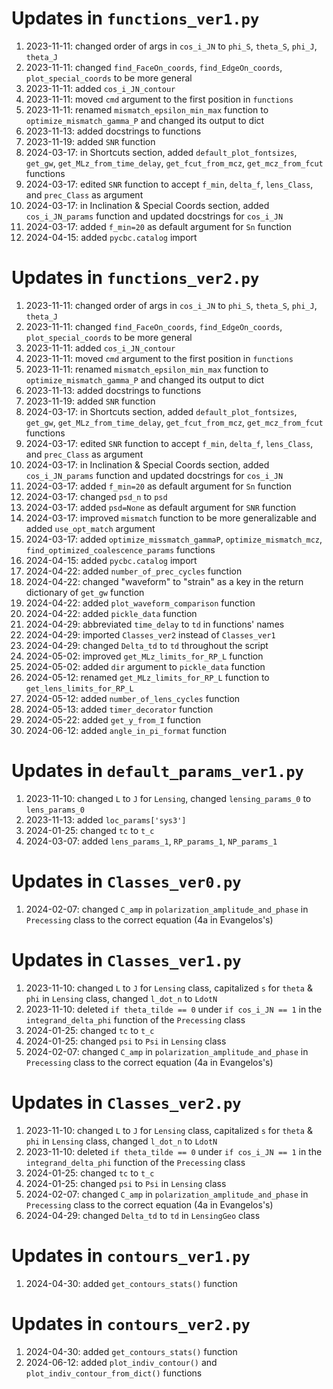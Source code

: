 # Updates in `functions_ver1.py`
1. 2023-11-11: changed order of args in `cos_i_JN` to `phi_S`, `theta_S`, `phi_J`, `theta_J`
2. 2023-11-11: changed `find_FaceOn_coords`, `find_EdgeOn_coords`, `plot_special_coords` to be more general
3. 2023-11-11: added `cos_i_JN_contour`
4. 2023-11-11: moved `cmd` argument to the first position in `functions`
5. 2023-11-11: renamed `mismatch_epsilon_min_max` function to `optimize_mismatch_gamma_P` and changed its output to dict
6. 2023-11-13: added docstrings to functions
7. 2023-11-19: added `SNR` function
8. 2024-03-17: in Shortcuts section, added `default_plot_fontsizes`, `get_gw`, `get_MLz_from_time_delay`, `get_fcut_from_mcz`, `get_mcz_from_fcut` functions
9. 2024-03-17: edited `SNR` function to accept `f_min`, `delta_f`, `lens_Class`, and `prec_Class` as argument
10. 2024-03-17: in Inclination & Special Coords section, added `cos_i_JN_params` function and updated docstrings for `cos_i_JN`
11. 2024-03-17: added `f_min=20` as default argument for `Sn` function
16. 2024-04-15: added `pycbc.catalog` import

# Updates in `functions_ver2.py`
1. 2023-11-11: changed order of args in `cos_i_JN` to `phi_S`, `theta_S`, `phi_J`, `theta_J`
2. 2023-11-11: changed `find_FaceOn_coords`, `find_EdgeOn_coords`, `plot_special_coords` to be more general
3. 2023-11-11: added `cos_i_JN_contour`
4. 2023-11-11: moved `cmd` argument to the first position in `functions`
5. 2023-11-11: renamed `mismatch_epsilon_min_max` function to `optimize_mismatch_gamma_P` and changed its output to dict
6. 2023-11-13: added docstrings to functions
7. 2023-11-19: added `SNR` function
8. 2024-03-17: in Shortcuts section, added `default_plot_fontsizes`, `get_gw`, `get_MLz_from_time_delay`, `get_fcut_from_mcz`, `get_mcz_from_fcut` functions
9. 2024-03-17: edited `SNR` function to accept `f_min`, `delta_f`, `lens_Class`, and `prec_Class` as argument
10. 2024-03-17: in Inclination & Special Coords section, added `cos_i_JN_params` function and updated docstrings for `cos_i_JN`
11. 2024-03-17: added `f_min=20` as default argument for `Sn` function
12. 2024-03-17: changed `psd_n` to `psd`
13. 2024-03-17: added `psd=None` as default argument for `SNR` function
14. 2024-03-17: improved `mismatch` function to be more generalizable and added `use_opt_match` argument
15. 2024-03-17: added `optimize_missmatch_gammaP`, `optimize_mismatch_mcz`, `find_optimized_coalescence_params` functions
16. 2024-04-15: added `pycbc.catalog` import
17. 2024-04-22: added `number_of_prec_cycles` function
18. 2024-04-22: changed "waveform" to "strain" as a key in the return dictionary of `get_gw` function
19. 2024-04-22: added `plot_waveform_comparison` function
20. 2024-04-22: added `pickle_data` function
21. 2024-04-29: abbreviated `time_delay` to `td` in functions' names
22. 2024-04-29: imported `Classes_ver2` instead of `Classes_ver1`
23. 2024-04-29: changed `Delta_td` to `td` throughout the script
24. 2024-05-02: improved `get_MLz_limits_for_RP_L` function
25. 2024-05-02: added `dir` argument to `pickle_data` function
26. 2024-05-12: renamed `get_MLz_limits_for_RP_L` function to `get_lens_limits_for_RP_L`
27. 2024-05-12: added `number_of_lens_cycles` function
28. 2024-05-13: added `timer_decorator` function
29. 2024-05-22: added `get_y_from_I` function
30. 2024-06-12: added `angle_in_pi_format` function

# Updates in `default_params_ver1.py`
1. 2023-11-10: changed `L` to `J` for `Lensing`, changed `lensing_params_0` to `lens_params_0`
2. 2023-11-13: added `loc_params['sys3']`
3. 2024-01-25: changed `tc` to `t_c`
4. 2024-03-07: added `lens_params_1`, `RP_params_1`, `NP_params_1`

# Updates in `Classes_ver0.py`
1. 2024-02-07: changed `C_amp` in `polarization_amplitude_and_phase` in `Precessing` class to the correct equation (4a in Evangelos's)

# Updates in `Classes_ver1.py`
1. 2023-11-10: changed `L` to `J` for `Lensing` class, capitalized `s` for `theta` & `phi` in `Lensing` class, changed `l_dot_n` to `LdotN`
2. 2023-11-10: deleted `if theta_tilde == 0` under `if cos_i_JN == 1` in the `integrand_delta_phi` function of the `Precessing` class
3. 2024-01-25: changed `tc` to `t_c`
4. 2024-01-25: changed `psi` to `Psi` in `Lensing` class
5. 2024-02-07: changed `C_amp` in `polarization_amplitude_and_phase` in `Precessing` class to the correct equation (4a in Evangelos's)

# Updates in `Classes_ver2.py`
1. 2023-11-10: changed `L` to `J` for `Lensing` class, capitalized `s` for `theta` & `phi` in `Lensing` class, changed `l_dot_n` to `LdotN`
2. 2023-11-10: deleted `if theta_tilde == 0` under `if cos_i_JN == 1` in the `integrand_delta_phi` function of the `Precessing` class
3. 2024-01-25: changed `tc` to `t_c`
4. 2024-01-25: changed `psi` to `Psi` in `Lensing` class
5. 2024-02-07: changed `C_amp` in `polarization_amplitude_and_phase` in `Precessing` class to the correct equation (4a in Evangelos's)
6. 2024-04-29: changed `Delta_td` to `td` in `LensingGeo` class

# Updates in `contours_ver1.py`
1. 2024-04-30: added `get_contours_stats()` function

# Updates in `contours_ver2.py`
1. 2024-04-30: added `get_contours_stats()` function
2. 2024-06-12: added `plot_indiv_contour()` and `plot_indiv_contour_from_dict()` functions
